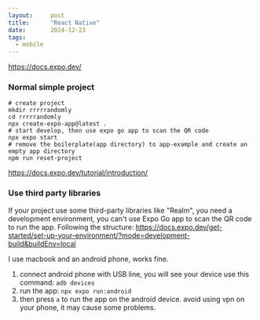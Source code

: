 ```yaml
---
layout:     post
title:      "React Native"
date:       2024-12-23
tags:  
  - mobile
---
```


https://docs.expo.dev/


### Normal simple project

```shell
# create project
mkdir rrrrrandomly
cd rrrrrandomly
npx create-expo-app@latest .
# start develop, then use expo go app to scan the QR code
npx expo start
# remove the boilerplate(app directory) to app-example and create an empty app directory
npm run reset-project
```

https://docs.expo.dev/tutorial/introduction/

### Use third party libraries

If your project use some third-party libraries like "Realm", you need a development environment, you can't use Expo Go app to scan the QR code to run the app. Following the structure:
https://docs.expo.dev/get-started/set-up-your-environment/?mode=development-build&buildEnv=local

I use macbook and an android phone, works fine.

1. connect android phone with USB line, you will see your device use this command: `adb devices`
2. run the app: `npx expo run:android`
3. then press `a` to run the app on the android device.
  avoid using vpn on your phone, it may cause some problems.